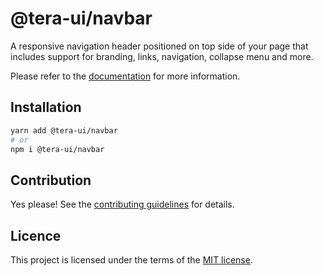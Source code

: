 # @tera-ui/navbar

A responsive navigation header positioned on top side of your page that includes support for branding, links, navigation, collapse menu and more.

Please refer to the [documentation](https://teraui.org/docs/components/navbar) for more information.

## Installation

```sh
yarn add @tera-ui/navbar
# or
npm i @tera-ui/navbar
```

## Contribution

Yes please! See the
[contributing guidelines](https://github.com/hieumau12/tera-ui/blob/master/CONTRIBUTING.md)
for details.

## Licence

This project is licensed under the terms of the
[MIT license](https://github.com/hieumau12/tera-ui/blob/master/LICENSE).
